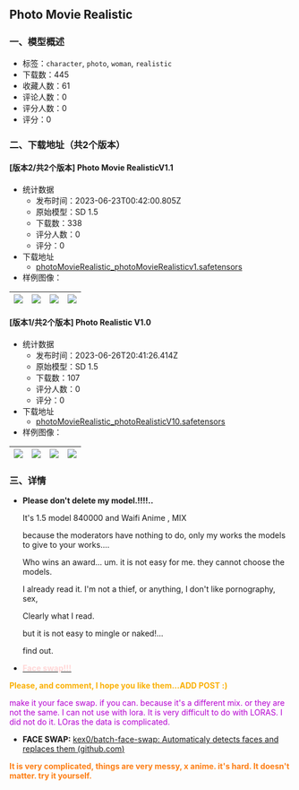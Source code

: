 ## Photo Movie Realistic
### 一、模型概述

- 标签：`character`, `photo`, `woman`, `realistic`
- 下载数：445
- 收藏人数：61
- 评论人数：0
- 评分人数：0
- 评分：0

### 二、下载地址（共2个版本）

#### [版本2/共2个版本] Photo Movie RealisticV1.1

- 统计数据
  - 发布时间：2023-06-23T00:42:00.805Z
  - 原始模型：SD 1.5
  - 下载数：338
  - 评分人数：0
  - 评分：0
- 下载地址
  - [photoMovieRealistic_photoMovieRealisticv1.safetensors](https://civitai.com/api/download/models/101902)
- 样例图像：

| <img src="https://image.civitai.com/xG1nkqKTMzGDvpLrqFT7WA/65c745dd-2b5a-4aef-af31-72c63aab4f22/width=450/1250684.jpeg" /> | <img src="https://image.civitai.com/xG1nkqKTMzGDvpLrqFT7WA/141f36ab-0d02-4d66-a85c-80db7385c740/width=450/1250751.jpeg" /> | <img src="https://image.civitai.com/xG1nkqKTMzGDvpLrqFT7WA/316b129d-2e96-4cc1-8e3c-215a9bc2712e/width=450/1250771.jpeg" /> | <img src="https://image.civitai.com/xG1nkqKTMzGDvpLrqFT7WA/e1132bdc-defb-4611-bba4-a163f59cf937/width=450/1250831.jpeg" /> |
| ---- | ---- | ---- | ---- |

#### [版本1/共2个版本] Photo Realistic V1.0

- 统计数据
  - 发布时间：2023-06-26T20:41:26.414Z
  - 原始模型：SD 1.5
  - 下载数：107
  - 评分人数：0
  - 评分：0
- 下载地址
  - [photoMovieRealistic_photoRealisticV10.safetensors](https://civitai.com/api/download/models/101841)
- 样例图像：

| <img src="https://image.civitai.com/xG1nkqKTMzGDvpLrqFT7WA/5d47be60-56b3-48da-b7f3-6b824bcf97f7/width=450/1249634.jpeg" /> | <img src="https://image.civitai.com/xG1nkqKTMzGDvpLrqFT7WA/f08d9c7e-0d0f-4d06-8409-4f1362923e08/width=450/1249650.jpeg" /> | <img src="https://image.civitai.com/xG1nkqKTMzGDvpLrqFT7WA/b0a739c3-ada5-4c37-9769-973925676617/width=450/1249719.jpeg" /> | <img src="https://image.civitai.com/xG1nkqKTMzGDvpLrqFT7WA/133b9ad9-c616-4897-989b-1d68762f4938/width=450/1249752.jpeg" /> |
| ---- | ---- | ---- | ---- |


### 三、详情
<ul><li><p><strong>Please don't delete my model.!!!!..</strong></p><p>It's 1.5 model 840000 and Waifi Anime , MIX</p><p>because the moderators have nothing to do, only my works the models to give to your works....</p><p>Who wins an award... um. it is not easy for me. they cannot choose the models.</p><p>I already read it. I'm not a thief, or anything, I don't like pornography, sex,</p><p>Clearly what I read.</p><p>but it is not easy to mingle or naked!...</p><p>find out.</p><p></p></li><li><p><strong><u><span style="color:rgb(255, 214, 214)">Face swap!!!</span></u></strong></p></li></ul><p><strong><span style="color:rgb(250, 176, 5)">Please, and comment, I hope you like them...ADD POST :)</span></strong></p><p><span style="color:rgb(181, 0, 209)">make it your face swap. if you can. because it's a different mix. or they are not the same. I can not use with lora. It is very difficult to do with LORAS. I did not do it. LOras the data is complicated.</span></p><p></p><ul><li><p><strong>FACE SWAP:</strong> <a target="_blank" rel="ugc" href="https://github.com/kex0/batch-face-swap">kex0/batch-face-swap: Automaticaly detects faces and replaces them (</a><a target="_blank" rel="ugc" href="http://github.com">github.com</a><a target="_blank" rel="ugc" href="https://github.com/kex0/batch-face-swap">)</a></p><p></p></li></ul><p><strong><span style="color:rgb(253, 126, 20)">It is very complicated, things are very messy, x anime. it's hard. It doesn't matter. try it yourself.</span></strong></p>